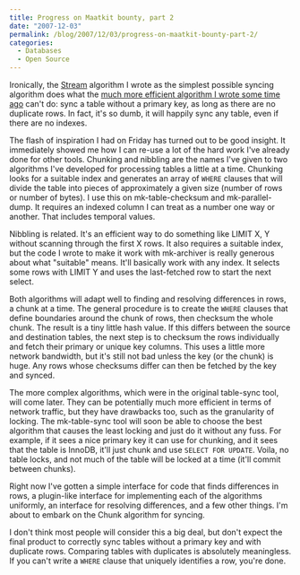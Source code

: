 ```yaml
---
title: Progress on Maatkit bounty, part 2
date: "2007-12-03"
permalink: /blog/2007/12/03/progress-on-maatkit-bounty-part-2/
categories:
  - Databases
  - Open Source
---
```

Ironically, the [Stream][1] algorithm I wrote as the simplest possible syncing algorithm does what the [much more efficient algorithm I wrote some time ago][2] can't do: sync a table without a primary key, as long as there are no duplicate rows. In fact, it's so dumb, it will happily sync any table, even if there are no indexes.

The flash of inspiration I had on Friday has turned out to be good insight. It immediately showed me how I can re-use a lot of the hard work I've already done for other tools. Chunking and nibbling are the names I've given to two algorithms I've developed for processing tables a little at a time. Chunking looks for a suitable index and generates an array of `WHERE` clauses that will divide the table into pieces of approximately a given size (number of rows or number of bytes). I use this on mk-table-checksum and mk-parallel-dump. It requires an indexed column I can treat as a number one way or another. That includes temporal values.

Nibbling is related. It's an efficient way to do something like LIMIT X, Y without scanning through the first X rows. It also requires a suitable index, but the code I wrote to make it work with mk-archiver is really generous about what "suitable" means. It'll basically work with any index. It selects some rows with LIMIT Y and uses the last-fetched row to start the next select.

Both algorithms will adapt well to finding and resolving differences in rows, a chunk at a time. The general procedure is to create the `WHERE` clauses that define boundaries around the chunk of rows, then checksum the whole chunk. The result is a tiny little hash value. If this differs between the source and destination tables, the next step is to checksum the rows individually and fetch their primary or unique key columns. This uses a little more network bandwidth, but it's still not bad unless the key (or the chunk) is huge. Any rows whose checksums differ can then be fetched by the key and synced.

The more complex algorithms, which were in the original table-sync tool, will come later. They can be potentially much more efficient in terms of network traffic, but they have drawbacks too, such as the granularity of locking. The mk-table-sync tool will soon be able to choose the best algorithm that causes the least locking and just do it without any fuss. For example, if it sees a nice primary key it can use for chunking, and it sees that the table is InnoDB, it'll just chunk and use `SELECT FOR UPDATE`. Voila, no table locks, and not much of the table will be locked at a time (it'll commit between chunks).

Right now I've gotten a simple interface for code that finds differences in rows, a plugin-like interface for implementing each of the algorithms uniformly, an interface for resolving differences, and a few other things. I'm about to embark on the Chunk algorithm for syncing.

I don't think most people will consider this a big deal, but don't expect the final product to correctly sync tables without a primary key and with duplicate rows. Comparing tables with duplicates is absolutely meaningless. If you can't write a `WHERE` clause that uniquely identifies a row, you're done.

 [1]: http://www.xaprb.com/blog/2007/11/30/progress-on-maatkit-bounty/
 [2]: http://www.xaprb.com/blog/2007/03/05/an-algorithm-to-find-and-resolve-data-differences-between-mysql-tables/
